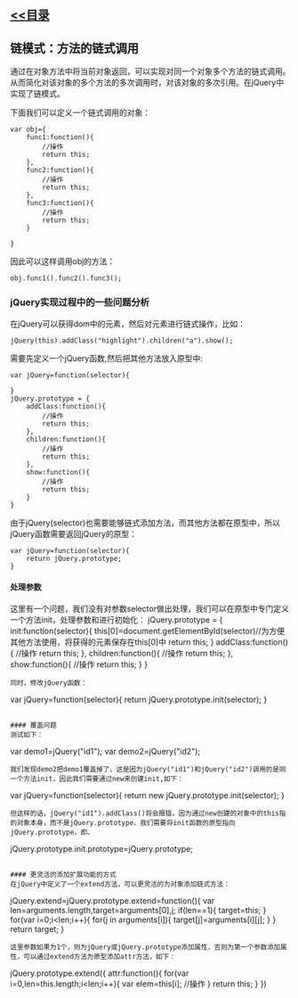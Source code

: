 ## [<<目录](https://github.com/snsart/blog/blob/master/README.md)

## 链模式：方法的链式调用
通过在对象方法中将当前对象返回，可以实现对同一个对象多个方法的链式调用。从而简化对该对象的多个方法的多次调用时，对该对象的多次引用。在jQuery中实现了链模式。<br>

下面我们可以定义一个链式调用的对象：
```
var obj={
	func1:function(){
		//操作
		return this;
	},
	func2:function(){
		//操作
		return this;
	},
	func3:function(){
		//操作
		return this;
	}

}
```
因此可以这样调用obj的方法：
```
obj.func1().func2().func3();
```

### jQuery实现过程中的一些问题分析

在jQuery可以获得dom中的元素，然后对元素进行链式操作，比如：
```
jQuery(this).addClass("highlight").children("a").show();
```
需要先定义一个jQuery函数,然后把其他方法放入原型中:
```
var jQuery=function(selector){
	
}
jQuery.prototype = {
	addClass:function(){
		//操作
		return this;
	},
	children:function(){
		//操作
		return this;
	},
	show:function(){
		//操作
		return this;
	}
}
```

由于jQuery(selector)也需要能够链式添加方法，而其他方法都在原型中，所以jQuery函数需要返回jQuery的原型：
```
var jQuery=function(selector){
	return jQuery.prototype;
}
```

#### 处理参数
 
这里有一个问题，我们没有对参数selector做出处理，我们可以在原型中专门定义一个方法init，处理参数和进行初始化：
jQuery.prototype = {
	init:function(selector){
		this[0]=document.getElementById(selector)//为方便其他方法使用，将获得的元素保存在this[0]中
		return this;
	}
	addClass:function(){
		//操作
		return this;
	},
	children:function(){
		//操作
		return this;
	},
	show:function(){
		//操作
		return this;
	}
}
```
同时，修改jQuery函数：
```
var jQuery=function(selector){
	return jQuery.prototype.init(selector);
}
```

#### 覆盖问题
测试如下：
```
var demo1=jQuery("id1");
var demo2=jQuery("id2");
```
我们发现demo2把demo1覆盖掉了，这是因为jQuery("id1")和jQuery("id2")调用的是同一个方法init，因此我们需要通过new来创建init,如下：
```
var jQuery=function(selector){
	return new jQuery.prototype.init(selector);
}
```
但这样的话，jQuery("id1").addClass()将会报错，因为通过new创建的对象中的this指的对象本身，而不是jQuery.prototype，我们需要将init函数的原型指向jQuery.prototype，即。
```
jQuery.prototype.init.prototype=jQuery.prototype;

```

#### 更灵活的添加扩展功能的方式
在jQuery中定义了一个extend方法，可以更灵活的为对象添加链式方法：
```
jQuery.extend=jQuery.prototype.extend=function(){
	var len=arguments.length,target=arguments[0],j;
	if(len==1){
		target=this;
	}
	for(var i=0;i<len;i++){
		for(j in arguments[i]){
			target[j]=arguments[i][j];
		}
	}
	return target;
}
```
这里参数如果为1个，则为jQuery或jQuery.prototype添加属性，否则为第一个参数添加属性，可以通过extend方法为原型添加attr方法，如下：
```
jQuery.prototype.extend({
	attr:function(){
		for(var i=0,len=this.length;i<len;i++){
			var elem=this[i];
			//操作
		}
		return this;
	}
})
```



